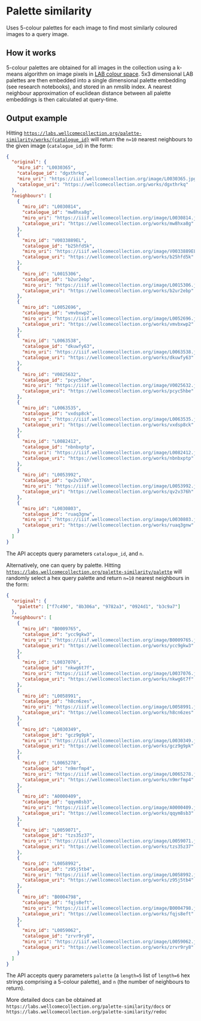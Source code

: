 # Palette similarity

Uses 5-colour palettes for each image to find most similarly coloured images to
a query image.

## How it works

5-colour palettes are obtained for all images in the collection using a k-means algorithm on image pixels in [LAB colour space](https://en.wikipedia.org/wiki/CIELAB_color_space). 5x3 dimensional LAB palettes are then embedded into a single dimensional palette embedding (see research notebooks), and stored in an nmslib index. A nearest neighbour approximation of euclidean distance between all palette embeddings is then calculated at query-time.

## Output example

Hitting
[`https://labs.wellcomecollection.org/palette-similarity/works/{catalogue_id}`](https://labs.wellcomecollection.org/palette-similarity/works/{catalogue_id})
will return the `n=10` nearest neighbours to the given image (`catalogue_id`) in the
form:

```json
{
  "original": {
    "miro_id": "L0030365",
    "catalogue_id": "dgxthrkq",
    "miro_uri": "https://iiif.wellcomecollection.org/image/L0030365.jpg/full/960,/0/default.jpg",
    "catalogue_uri": "https://wellcomecollection.org/works/dgxthrkq"
  },
  "neighbours": [
    {
      "miro_id": "L0030814",
      "catalogue_id": "mw8hxa8g",
      "miro_uri": "https://iiif.wellcomecollection.org/image/L0030814.jpg/full/960,/0/default.jpg",
      "catalogue_uri": "https://wellcomecollection.org/works/mw8hxa8g"
    },
    {
      "miro_id": "V0033889EL",
      "catalogue_id": "b25hfd5k",
      "miro_uri": "https://iiif.wellcomecollection.org/image/V0033889EL.jpg/full/960,/0/default.jpg",
      "catalogue_uri": "https://wellcomecollection.org/works/b25hfd5k"
    },
    {
      "miro_id": "L0015306",
      "catalogue_id": "b2ur2ebp",
      "miro_uri": "https://iiif.wellcomecollection.org/image/L0015306.jpg/full/960,/0/default.jpg",
      "catalogue_uri": "https://wellcomecollection.org/works/b2ur2ebp"
    },
    {
      "miro_id": "L0052696",
      "catalogue_id": "vmvbxwp2",
      "miro_uri": "https://iiif.wellcomecollection.org/image/L0052696.jpg/full/960,/0/default.jpg",
      "catalogue_uri": "https://wellcomecollection.org/works/vmvbxwp2"
    },
    {
      "miro_id": "L0063538",
      "catalogue_id": "dkuwfy63",
      "miro_uri": "https://iiif.wellcomecollection.org/image/L0063538.jpg/full/960,/0/default.jpg",
      "catalogue_uri": "https://wellcomecollection.org/works/dkuwfy63"
    },
    {
      "miro_id": "V0025632",
      "catalogue_id": "pcyc5hbe",
      "miro_uri": "https://iiif.wellcomecollection.org/image/V0025632.jpg/full/960,/0/default.jpg",
      "catalogue_uri": "https://wellcomecollection.org/works/pcyc5hbe"
    },
    {
      "miro_id": "L0063535",
      "catalogue_id": "vxdsp8ck",
      "miro_uri": "https://iiif.wellcomecollection.org/image/L0063535.jpg/full/960,/0/default.jpg",
      "catalogue_uri": "https://wellcomecollection.org/works/vxdsp8ck"
    },
    {
      "miro_id": "L0082412",
      "catalogue_id": "nbnbxptp",
      "miro_uri": "https://iiif.wellcomecollection.org/image/L0082412.jpg/full/960,/0/default.jpg",
      "catalogue_uri": "https://wellcomecollection.org/works/nbnbxptp"
    },
    {
      "miro_id": "L0053992",
      "catalogue_id": "qv2v376h",
      "miro_uri": "https://iiif.wellcomecollection.org/image/L0053992.jpg/full/960,/0/default.jpg",
      "catalogue_uri": "https://wellcomecollection.org/works/qv2v376h"
    },
    {
      "miro_id": "L0030803",
      "catalogue_id": "ruaq3gnw",
      "miro_uri": "https://iiif.wellcomecollection.org/image/L0030803.jpg/full/960,/0/default.jpg",
      "catalogue_uri": "https://wellcomecollection.org/works/ruaq3gnw"
    }
  ]
}
```

The API accepts query parameters `catalogue_id`, and `n`.

Alternatively, one can query by palette. Hitting
[`https://labs.wellcomecollection.org/palette-similarity/palette`](https://labs.wellcomecollection.org/palette_similarity/by_palette)
will randomly select a hex query palette and return `n=10` nearest neighbours in
the form:

```json
{
  "original": {
    "palette": ["f7c490", "8b306a", "9782a3", "0924d1", "b3c9a7"]
  },
  "neighbours": [
    {
      "miro_id": "B0009765",
      "catalogue_id": "ycc9gkw3",
      "miro_uri": "https://iiif.wellcomecollection.org/image/B0009765.jpg/full/960,/0/default.jpg",
      "catalogue_uri": "https://wellcomecollection.org/works/ycc9gkw3"
    },
    {
      "miro_id": "L0037076",
      "catalogue_id": "nkwg6t7f",
      "miro_uri": "https://iiif.wellcomecollection.org/image/L0037076.jpg/full/960,/0/default.jpg",
      "catalogue_uri": "https://wellcomecollection.org/works/nkwg6t7f"
    },
    {
      "miro_id": "L0058991",
      "catalogue_id": "h8cn6zes",
      "miro_uri": "https://iiif.wellcomecollection.org/image/L0058991.jpg/full/960,/0/default.jpg",
      "catalogue_uri": "https://wellcomecollection.org/works/h8cn6zes"
    },
    {
      "miro_id": "L0030349",
      "catalogue_id": "gcz9g9pk",
      "miro_uri": "https://iiif.wellcomecollection.org/image/L0030349.jpg/full/960,/0/default.jpg",
      "catalogue_uri": "https://wellcomecollection.org/works/gcz9g9pk"
    },
    {
      "miro_id": "L0065278",
      "catalogue_id": "n9mrfmp4",
      "miro_uri": "https://iiif.wellcomecollection.org/image/L0065278.jpg/full/960,/0/default.jpg",
      "catalogue_uri": "https://wellcomecollection.org/works/n9mrfmp4"
    },
    {
      "miro_id": "A0000409",
      "catalogue_id": "qqym8sb3",
      "miro_uri": "https://iiif.wellcomecollection.org/image/A0000409.jpg/full/960,/0/default.jpg",
      "catalogue_uri": "https://wellcomecollection.org/works/qqym8sb3"
    },
    {
      "miro_id": "L0059071",
      "catalogue_id": "tzs35z37",
      "miro_uri": "https://iiif.wellcomecollection.org/image/L0059071.jpg/full/960,/0/default.jpg",
      "catalogue_uri": "https://wellcomecollection.org/works/tzs35z37"
    },
    {
      "miro_id": "L0058992",
      "catalogue_id": "z95j5tb4",
      "miro_uri": "https://iiif.wellcomecollection.org/image/L0058992.jpg/full/960,/0/default.jpg",
      "catalogue_uri": "https://wellcomecollection.org/works/z95j5tb4"
    },
    {
      "miro_id": "B0004798",
      "catalogue_id": "fqjs8eft",
      "miro_uri": "https://iiif.wellcomecollection.org/image/B0004798.jpg/full/960,/0/default.jpg",
      "catalogue_uri": "https://wellcomecollection.org/works/fqjs8eft"
    },
    {
      "miro_id": "L0059062",
      "catalogue_id": "zrvr9ry8",
      "miro_uri": "https://iiif.wellcomecollection.org/image/L0059062.jpg/full/960,/0/default.jpg",
      "catalogue_uri": "https://wellcomecollection.org/works/zrvr9ry8"
    }
  ]
}
```

The API accepts query parameters `palette` (a `length=5` list of `length=6` hex
strings comprising a 5-colour palette), and `n` (the number of neighbours to
return).

More detailed docs can be obtained at
`https://labs.wellcomecollection.org/palette-similarity/docs` or
`https://labs.wellcomecollection.org/palette-similarity/redoc`
